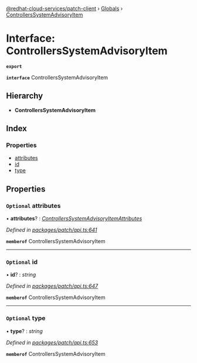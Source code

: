 [@redhat-cloud-services/patch-client](../README.md) › [Globals](../globals.md) › [ControllersSystemAdvisoryItem](controllerssystemadvisoryitem.md)

# Interface: ControllersSystemAdvisoryItem

**`export`** 

**`interface`** ControllersSystemAdvisoryItem

## Hierarchy

* **ControllersSystemAdvisoryItem**

## Index

### Properties

* [attributes](controllerssystemadvisoryitem.md#optional-attributes)
* [id](controllerssystemadvisoryitem.md#optional-id)
* [type](controllerssystemadvisoryitem.md#optional-type)

## Properties

### `Optional` attributes

• **attributes**? : *[ControllersSystemAdvisoryItemAttributes](controllerssystemadvisoryitemattributes.md)*

*Defined in [packages/patch/api.ts:641](https://github.com/RedHatInsights/javascript-clients/blob/d9dc4c9/packages/patch/api.ts#L641)*

**`memberof`** ControllersSystemAdvisoryItem

___

### `Optional` id

• **id**? : *string*

*Defined in [packages/patch/api.ts:647](https://github.com/RedHatInsights/javascript-clients/blob/d9dc4c9/packages/patch/api.ts#L647)*

**`memberof`** ControllersSystemAdvisoryItem

___

### `Optional` type

• **type**? : *string*

*Defined in [packages/patch/api.ts:653](https://github.com/RedHatInsights/javascript-clients/blob/d9dc4c9/packages/patch/api.ts#L653)*

**`memberof`** ControllersSystemAdvisoryItem
